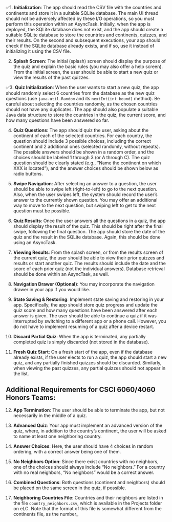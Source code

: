 ✅1. **Initialization**: The app should read the CSV file with the countries and continents and store it in a suitable SQLite database. The main UI thread should not be adversely affected by these I/O operations, so you must perform this operation within an AsyncTask. Initially, when the app is deployed, the SQLite database does not exist, and the app should create a suitable SQLite database to store the countries and continents, quizzes, and their results. On the second and subsequent executions, your app should check if the SQLite database already exists, and if so, use it instead of initializing it using the CSV file.

2. **Splash Screen**: The initial (splash) screen should display the purpose of the quiz and explain the basic rules (you may also offer a help screen). From the initial screen, the user should be able to start a new quiz or view the results of the past quizzes.

✅3. **Quiz Initialization**: When the user wants to start a new quiz, the app should randomly select 6 countries from the database as the new quiz questions (use `java.util.Random` and its `nextInt(int bound)` method). Be careful about selecting the countries randomly, as the chosen countries should not have any duplicates. The app should also populate a suitable Java data structure to store the countries in the quiz, the current score, and how many questions have been answered so far. 

4. **Quiz Questions**: The app should quiz the user, asking about the continent of each of the selected countries. For each country, the question should include 3 possible choices, including the correct continent and 2 additional ones (selected randomly, without repeats). The possible answers should be shown in a random order, and the choices should be labeled 1 through 3 (or A through C). The quiz question should be clearly stated (e.g., “Name the continent on which XXX is located”), and the answer choices should be shown below as radio buttons.

5. **Swipe Navigation**: After selecting an answer to a question, the user should be able to swipe left (right-to-left) to go to the next question. Also, when the user swipes left, the system should record the user’s answer to the currently shown question. You may offer an additional way to move to the next question, but swiping left to get to the next question must be possible.

6. **Quiz Results**: Once the user answers all the questions in a quiz, the app should display the result of the quiz. This should be right after the final swipe, following the final question. The app should store the date of the quiz and the result in the SQLite database. Again, this should be done using an AsyncTask.

7. **Viewing Results**: From the splash screen, or from the results screen of the current quiz, the user should be able to view their prior quizzes and results or start another quiz. The results should include the date and the score of each prior quiz (not the individual answers). Database retrieval should be done within an AsyncTask, as well.

8. **Navigation Drawer (Optional)**: You may incorporate the navigation drawer in your app if you would like.

9. **State Saving & Restoring**: Implement state saving and restoring in your app. Specifically, the app should store quiz progress and update the quiz score and how many questions have been answered after each answer is given. The user should be able to continue a quiz if it was interrupted by switching to a different app or a phone call. However, you do not have to implement resuming of a quiz after a device restart.

10. **Discard Partial Quiz**: When the app is terminated, any partially completed quiz is simply discarded (not stored in the database).

11. **Fresh Quiz Start**: On a fresh start of the app, even if the database already exists, if the user elects to run a quiz, the app should start a new quiz, and any partially finished quizzes should be discarded. Similarly, when viewing the past quizzes, any partial quizzes should not appear in the list.

## Additional Requirements for CSCI 6060/4060 Honors Teams:

12. **App Termination**: The user should be able to terminate the app, but not necessarily in the middle of a quiz.

13. **Advanced Quiz**: Your app must implement an advanced version of the quiz, where, in addition to the country’s continent, the user will be asked to name at least one neighboring country.

14. **Answer Choices**: Here, the user should have 4 choices in random ordering, with a correct answer being one of them.

15. **No Neighbors Option**: Since there exist countries with no neighbors, one of the choices should always include “No neighbors.” For a country with no real neighbors, “No neighbors” would be a correct answer.

16. **Combined Questions**: Both questions (continent and neighbors) should be placed on the same screen in the quiz, if possible.

17. **Neighboring Countries File**: Countries and their neighbors are listed in the file `country_neighbors.csv`, which is available in the Projects folder on eLC. Note that the format of this file is somewhat different from the continents file, as the number_
